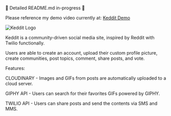 :construction: Detailed README.md in-progress :construction:

Please reference my demo video currently at:
[Keddit Demo](https://drive.google.com/open?id=1aR5mOqMz8OF7ECEa648PfNAlZBOfBZjt)


![Keddit Logo](https://res.cloudinary.com/kumy/image/upload/v1560583111/keddit_press_logo_z7euhq.svg)

Keddit is a community-driven social media site, inspired by Reddit with Twilio functionally. 

Users are able to create an account, upload their custom profile picture, create communities, post topics, comment, share posts, and vote. 

Features:

CLOUDINARY - Images and GIFs from posts are automatically uploaded to a cloud server.

GIPHY API - Users can search for their favorites GIFs powered by GIPHY.

TWILIO API - Users can share posts and send the contents via SMS and MMS.
